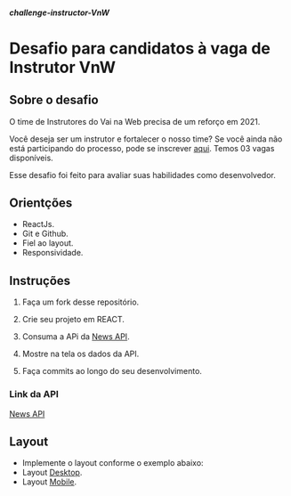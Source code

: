 ##### challenge-instructor-VnW

# Desafio para candidatos à vaga de Instrutor VnW

## Sobre o desafio 

O time de Instrutores do Vai na Web precisa de um reforço em 2021.  

Você deseja ser um instrutor e fortalecer o nosso time? Se você ainda não está participando do processo, pode se inscrever [aqui](https://docs.google.com/forms/d/e/1FAIpQLSd73g0fCQ3EWDRVmxuUVWjkl-2Ar2Jc-wwaCnNAla_OtV8MqQ/viewform "link para inscrição"). Temos 03 vagas disponíveis.

Esse desafio foi feito para avaliar suas habilidades como desenvolvedor.



## Orientções
* ReactJs.
* Git e Github.
* Fiel ao layout.
* Responsividade.


## Instruções

1. Faça um fork desse repositório.

2. Crie seu projeto em REACT.

3. Consuma a APi da [News API](https://newsapi.org/).

4. Mostre na tela os dados da API.

5. Faça commits ao longo do seu desenvolvimento.


### Link da API
[News API](https://newsapi.org/)

## Layout
* Implemente o layout conforme o exemplo abaixo:
* Layout [Desktop](https://xd.adobe.com/view/e04ddb4e-1022-4530-9972-e059ce094d20-b51e/ "link para página da spec").
* Layout [Mobile](https://xd.adobe.com/view/e04ddb4e-1022-4530-9972-e059ce094d20-b51e/ "link para página da spec").


